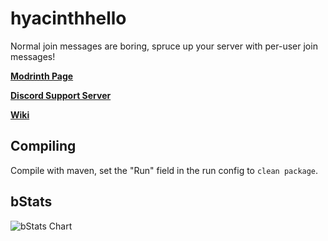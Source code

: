 # hyacinthhello
Normal join messages are boring, spruce up your server with per-user join messages!

**[Modrinth Page](https://s.orchidmc.me/hh)**

**[Discord Support Server](https://discord.gg/84TZGRkXy6)**

**[Wiki](https://docs.orchidmc.me/dev/minecraft-plugins/hyacinth-hello)**

## Compiling

Compile with maven, set the "Run" field in the run config to `clean package`.

## bStats
![bStats Chart](https://bstats.org/signatures/bukkit/HyacinthHello.svg)
